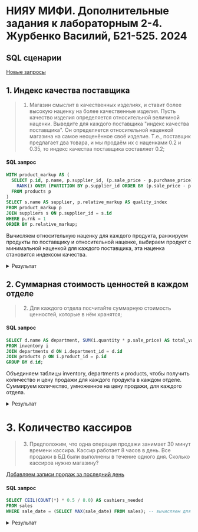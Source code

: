 # НИЯУ МИФИ. Дополнительные задания к лабораторным 2-4. Журбенко Василий, Б21-525. 2024

## SQL сценарии
[Новые запросы](./scripts/3_select.sql)


## 1. Индекс качества поставщика
> 1. Магазин смыслит в качественных изделиях, и ставит более высокую наценку на более качественные изделия. Пусть качество изделия определяется относительной величиной наценки.
Выведите для каждого поставщика "индекс качества поставщика". Он определяется относительной наценкой магазина на самое неоценённое своё изделие. Т.е., поставщик предлагает два товара, и мы продаём их с наценками 0.2 и 0.35, то индекс качества поставщика составляет 0.2;

#### SQL запрос
```sql
WITH product_markup AS (
  SELECT p.id, p.name, p.supplier_id, (p.sale_price - p.purchase_price) / p.purchase_price AS relative_markup,
    RANK() OVER (PARTITION BY p.supplier_id ORDER BY (p.sale_price - p.purchase_price) / p.purchase_price) AS rnk
  FROM products p
)
SELECT s.name AS supplier, p.relative_markup AS quality_index
FROM product_markup p
JOIN suppliers s ON p.supplier_id = s.id
WHERE p.rnk = 1
ORDER BY p.relative_markup;
```

 Вычисляем относительную наценку для каждого продукта, ранжируем продукты по поставщику и относительной наценке, выбираем продукт с минимальной наценкой для каждого поставщика, эта наценка становится индексом качества.

<details>
<summary>Результат</summary>

| supplier              | quality_index |
|------------------------|---------------|
| ООО "Золотая россыпь"  | 0.5           |
| АО "Бриллиант Плюс"    | 0.5           |
| ООО "Драгоценные камни"| 0.571428571429|
| ИП "Серебряный ветер"  | 0.6           |

</details>

## 2. Суммарная стоимость ценностей в каждом отделе
> 2. Для каждого отдела посчитайте суммарную стоимость ценностей, которые в нём хранятся;

#### SQL запрос
```sql
SELECT d.name AS department, SUM(i.quantity * p.sale_price) AS total_value
FROM inventory i
JOIN departments d ON i.department_id = d.id
JOIN products p ON i.product_id = p.id
GROUP BY d.id;
```

Объединяем таблицы inventory, departments и products, чтобы получить количество и цену продажи для каждого продукта в каждом отделе. Суммируем количество, умноженное на цену продажи, для каждого отдела.

<details>
<summary>Результат</summary>

| department | total_value |
|------------|--------------|
| Центральный| 2055000.0   |
| Северный   | 1485000.0   |
| Южный      | 1760000.0   |
| Восточный  | 1700000.0   |

</details>

# 3. Количество кассиров
> 3. Предположим, что одна операция продажи занимает 30 минут времени кассира. Кассир работает 8 часов в день. Все продажи в БД были выполнены в течение одного дня. Сколько кассиров нужно магазину?

[Добавляем записи продаж за последний день](./scripts/2-2_more_sales.sql)

#### SQL запрос
```sql
SELECT CEIL(COUNT(*) * 0.5 / 8.0) AS cashiers_needed
FROM sales
WHERE sale_date = (SELECT MAX(sale_date) FROM sales); -- вычисляем для последней даты
```

<details>
<summary>Результат</summary>

| cashiers_needed |
|-----------------|
| 5                |

</details>